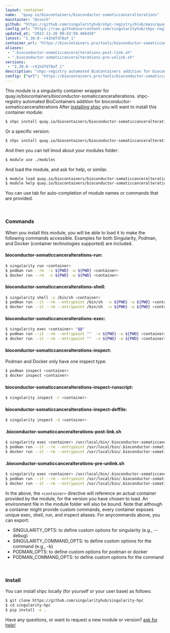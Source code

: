 ```yaml
---
layout: container
name:  "quay.io/biocontainers/bioconductor-somaticcanceralterations"
maintainer: "@vsoch"
github: "https://github.com/singularityhub/shpc-registry/blob/main/quay.io/biocontainers/bioconductor-somaticcanceralterations/container.yaml"
config_url: "https://raw.githubusercontent.com/singularityhub/shpc-registry/main/quay.io/biocontainers/bioconductor-somaticcanceralterations/container.yaml"
updated_at: "2022-11-20 00:43:50.466459"
latest: "1.30.0--r41hdfd78af_1"
container_url: "https://biocontainers.pro/tools/bioconductor-somaticcanceralterations"
aliases:
 - ".bioconductor-somaticcanceralterations-post-link.sh"
 - ".bioconductor-somaticcanceralterations-pre-unlink.sh"
versions:
 - "1.30.0--r41hdfd78af_1"
description: "shpc-registry automated BioContainers addition for bioconductor-somaticcanceralterations"
config: {"url": "https://biocontainers.pro/tools/bioconductor-somaticcanceralterations", "maintainer": "@vsoch", "description": "shpc-registry automated BioContainers addition for bioconductor-somaticcanceralterations", "latest": {"1.30.0--r41hdfd78af_1": "sha256:962b529f5ebcfb7be6011345f2398e05ba1ea54ba12956b126128aed3388fd8a"}, "tags": {"1.30.0--r41hdfd78af_1": "sha256:962b529f5ebcfb7be6011345f2398e05ba1ea54ba12956b126128aed3388fd8a"}, "docker": "quay.io/biocontainers/bioconductor-somaticcanceralterations", "aliases": {".bioconductor-somaticcanceralterations-post-link.sh": "/usr/local/bin/.bioconductor-somaticcanceralterations-post-link.sh", ".bioconductor-somaticcanceralterations-pre-unlink.sh": "/usr/local/bin/.bioconductor-somaticcanceralterations-pre-unlink.sh"}}
---
```


This module is a singularity container wrapper for quay.io/biocontainers/bioconductor-somaticcanceralterations.
shpc-registry automated BioContainers addition for bioconductor-somaticcanceralterations
After [installing shpc](#install) you will want to install this container module:


```bash
$ shpc install quay.io/biocontainers/bioconductor-somaticcanceralterations
```

Or a specific version:

```bash
$ shpc install quay.io/biocontainers/bioconductor-somaticcanceralterations:1.30.0--r41hdfd78af_1
```

And then you can tell lmod about your modules folder:

```bash
$ module use ./modules
```

And load the module, and ask for help, or similar.

```bash
$ module load quay.io/biocontainers/bioconductor-somaticcanceralterations/1.30.0--r41hdfd78af_1
$ module help quay.io/biocontainers/bioconductor-somaticcanceralterations/1.30.0--r41hdfd78af_1
```

You can use tab for auto-completion of module names or commands that are provided.

<br>

### Commands

When you install this module, you will be able to load it to make the following commands accessible.
Examples for both Singularity, Podman, and Docker (container technologies supported) are included.

#### bioconductor-somaticcanceralterations-run:

```bash
$ singularity run <container>
$ podman run --rm  -v ${PWD} -w ${PWD} <container>
$ docker run --rm  -v ${PWD} -w ${PWD} <container>
```

#### bioconductor-somaticcanceralterations-shell:

```bash
$ singularity shell -s /bin/sh <container>
$ podman run --it --rm --entrypoint /bin/sh  -v ${PWD} -w ${PWD} <container>
$ docker run --it --rm --entrypoint /bin/sh  -v ${PWD} -w ${PWD} <container>
```

#### bioconductor-somaticcanceralterations-exec:

```bash
$ singularity exec <container> "$@"
$ podman run --it --rm --entrypoint ""  -v ${PWD} -w ${PWD} <container> "$@"
$ docker run --it --rm --entrypoint ""  -v ${PWD} -w ${PWD} <container> "$@"
```

#### bioconductor-somaticcanceralterations-inspect:

Podman and Docker only have one inspect type.

```bash
$ podman inspect <container>
$ docker inspect <container>
```

#### bioconductor-somaticcanceralterations-inspect-runscript:

```bash
$ singularity inspect -r <container>
```

#### bioconductor-somaticcanceralterations-inspect-deffile:

```bash
$ singularity inspect -d <container>
```


#### .bioconductor-somaticcanceralterations-post-link.sh

```bash
$ singularity exec <container> /usr/local/bin/.bioconductor-somaticcanceralterations-post-link.sh
$ podman run --it --rm --entrypoint /usr/local/bin/.bioconductor-somaticcanceralterations-post-link.sh   -v ${PWD} -w ${PWD} <container> -c " $@"
$ docker run --it --rm --entrypoint /usr/local/bin/.bioconductor-somaticcanceralterations-post-link.sh   -v ${PWD} -w ${PWD} <container> -c " $@"
```


#### .bioconductor-somaticcanceralterations-pre-unlink.sh

```bash
$ singularity exec <container> /usr/local/bin/.bioconductor-somaticcanceralterations-pre-unlink.sh
$ podman run --it --rm --entrypoint /usr/local/bin/.bioconductor-somaticcanceralterations-pre-unlink.sh   -v ${PWD} -w ${PWD} <container> -c " $@"
$ docker run --it --rm --entrypoint /usr/local/bin/.bioconductor-somaticcanceralterations-pre-unlink.sh   -v ${PWD} -w ${PWD} <container> -c " $@"
```



In the above, the `<container>` directive will reference an actual container provided
by the module, for the version you have chosen to load. An environment file in the
module folder will also be bound. Note that although a container
might provide custom commands, every container exposes unique exec, shell, run, and
inspect aliases. For anycommands above, you can export:

 - SINGULARITY_OPTS: to define custom options for singularity (e.g., --debug)
 - SINGULARITY_COMMAND_OPTS: to define custom options for the command (e.g., -b)
 - PODMAN_OPTS: to define custom options for podman or docker
 - PODMAN_COMMAND_OPTS: to define custom options for the command

<br>

### Install

You can install shpc locally (for yourself or your user base) as follows:

```bash
$ git clone https://github.com/singularityhub/singularity-hpc
$ cd singularity-hpc
$ pip install -e .
```

Have any questions, or want to request a new module or version? [ask for help!](https://github.com/singularityhub/singularity-hpc/issues)